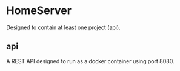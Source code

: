 # HomeServer

Designed to contain at least one project (api).

## api
A REST API designed to run as a docker container using port 8080.